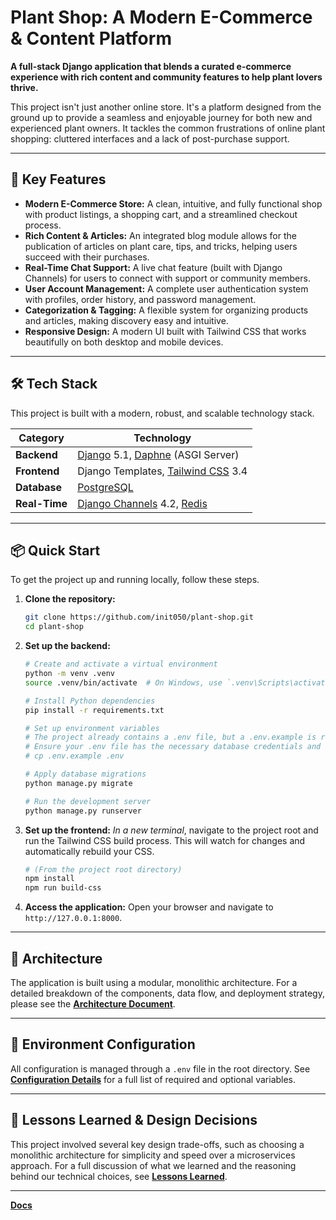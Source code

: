 # Plant Shop: A Modern E-Commerce & Content Platform

**A full-stack Django application that blends a curated e-commerce experience with rich content and community features to help plant lovers thrive.**

This project isn't just another online store. It's a platform designed from the ground up to provide a seamless and enjoyable journey for both new and experienced plant owners. It tackles the common frustrations of online plant shopping: cluttered interfaces and a lack of post-purchase support.

---

## 🎯 Key Features

*   **Modern E-Commerce Store:** A clean, intuitive, and fully functional shop with product listings, a shopping cart, and a streamlined checkout process.
*   **Rich Content & Articles:** An integrated blog module allows for the publication of articles on plant care, tips, and tricks, helping users succeed with their purchases.
*   **Real-Time Chat Support:** A live chat feature (built with Django Channels) for users to connect with support or community members.
*   **User Account Management:** A complete user authentication system with profiles, order history, and password management.
*   **Categorization & Tagging:** A flexible system for organizing products and articles, making discovery easy and intuitive.
*   **Responsive Design:** A modern UI built with Tailwind CSS that works beautifully on both desktop and mobile devices.

---

## 🛠️ Tech Stack

This project is built with a modern, robust, and scalable technology stack.

| Category          | Technology                                                                                             |
| ----------------- | ------------------------------------------------------------------------------------------------------ |
| **Backend**       | [Django](https://www.djangoproject.com/) 5.1, [Daphne](https://github.com/django/daphne) (ASGI Server) |
| **Frontend**      | Django Templates, [Tailwind CSS](https://tailwindcss.com/) 3.4                                         |
| **Database**      | [PostgreSQL](https://www.postgresql.org/)                                                              |
| **Real-Time**     | [Django Channels](https://channels.readthedocs.io/en/latest/) 4.2, [Redis](https://redis.io/)          |

---

## 📦 Quick Start

To get the project up and running locally, follow these steps.

1.  **Clone the repository:**
    ```bash
    git clone https://github.com/init050/plant-shop.git
    cd plant-shop
    ```

2.  **Set up the backend:**
    ```bash
    # Create and activate a virtual environment
    python -m venv .venv
    source .venv/bin/activate  # On Windows, use `.venv\Scripts\activate`

    # Install Python dependencies
    pip install -r requirements.txt

    # Set up environment variables
    # The project already contains a .env file, but a .env.example is recommended for new contributors.
    # Ensure your .env file has the necessary database credentials and a SECRET_KEY.
    # cp .env.example .env 

    # Apply database migrations
    python manage.py migrate

    # Run the development server
    python manage.py runserver
    ```

3.  **Set up the frontend:**
    *In a new terminal*, navigate to the project root and run the Tailwind CSS build process. This will watch for changes and automatically rebuild your CSS.
    ```bash
    # (From the project root directory)
    npm install
    npm run build-css
    ```

4.  **Access the application:**
    Open your browser and navigate to `http://127.0.0.1:8000`.

---

## 🧭 Architecture

The application is built using a modular, monolithic architecture. For a detailed breakdown of the components, data flow, and deployment strategy, please see the [**Architecture Document**](./docs/ARCHITECTURE.md).

---

## 🔐 Environment Configuration

All configuration is managed through a `.env` file in the root directory. See [**Configuration Details**](./docs/CONFIGURATION.md) for a full list of required and optional variables.

---

## 📝 Lessons Learned & Design Decisions

This project involved several key design trade-offs, such as choosing a monolithic architecture for simplicity and speed over a microservices approach. For a full discussion of what we learned and the reasoning behind our technical choices, see [**Lessons Learned**](./docs/LESSONS_LEARNED.md).

---

[**Docs**](.\docs\ARCHITECTURE.md\docs\CONFIGURATION.md\docs\DATABASE.md\docs\DEPLOYMENT.md\docs\LESSONS_LEARNED.md\docs\MAINTENANCE.md\docs\PROJECT_STORY.md\docs\SECURITY.md)
